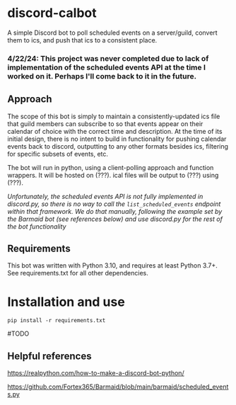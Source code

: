 # discord-calbot
A simple Discord bot to poll scheduled events on a server/guild, convert them to ics, and push that ics to a consistent place.

### 4/22/24: This project was never completed due to lack of implementation of the scheduled events API at the time I worked on it. Perhaps I'll come back to it in the future.

## Approach
The scope of this bot is simply to maintain a consistently-updated ics file that guild members can subscribe to so that events appear on their calendar of choice with the correct time and description. At the time of its initial design, there is no intent to build in functionality for pushing calendar events back to discord, outputting to any other formats besides ics, filtering for specific subsets of events, etc.

The bot will run in python, using a client-polling approach and function wrappers. It will be hosted on (???). ical files will be output to (???) using (???).

*Unfortunately, the scheduled events API is not fully implemented in discord.py, so there is no way to call the `list_scheduled_events` endpoint within that framework. We do that manually, following the example set by the Barmaid bot (see references below) and use discord.py for the rest of the bot functionality*

## Requirements
This bot was written with Python 3.10, and requires at least Python 3.7+. See requirements.txt for all other dependencies.

# Installation and use
`pip install -r requirements.txt`

\#TODO

## Helpful references
https://realpython.com/how-to-make-a-discord-bot-python/

https://github.com/Fortex365/Barmaid/blob/main/barmaid/scheduled_events.py

